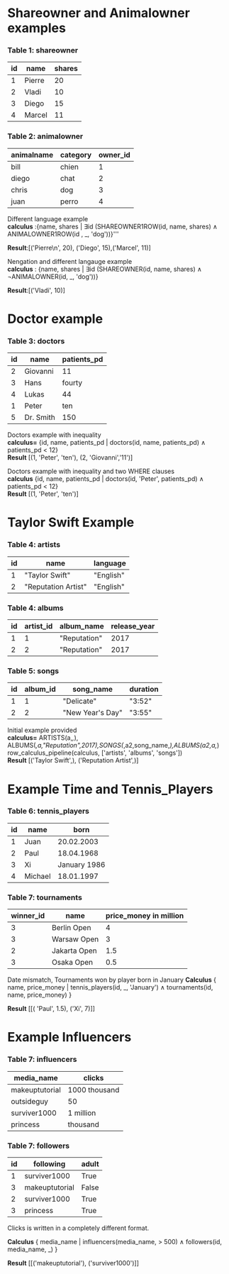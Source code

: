 # Shareowner and Animalowner examples


### Table 1: shareowner

|id| name          | shares   | 
|----|-------------|----------|
|1   | Pierre       | 20      |
|2   | Vladi         | 10     |
|3   | Diego       | 15      |
|4   | Marcel         | 11     |

### Table 2: animalowner

| animalname    | category   |owner_id|
|---------------|------------|------  |
| bill          | chien      |1       |
| diego         | chat       |2       |
|chris          | dog        | 3      |
| juan          | perro       | 4      |

Different language example<br> 
**calculus** :{name, shares | ∃id (SHAREOWNER1ROW(id, name, shares) ∧ ANIMALOWNER1ROW(id , _, 'dog'))}''' <br>


**Result**:[('Pierre\n', 20), ('Diego', 15),('Marcel', 11)] <br>

Nengation and different langauge example<br>
**calculus** : {name, shares | ∃id (SHAREOWNER(id, name, shares) ∧ ¬ANIMALOWNER(id, _, 'dog'))} <br>


**Result**:[('Vladi', 10)] <br>

# Doctor example

### Table 3: doctors

| id | name       | patients_pd |
|----|------------|----------|
| 2  | Giovanni | 11     |
| 3  | Hans     | fourty |
| 4  | Lukas    | 44     |
| 1  | Peter    | ten    |
| 5  | Dr. Smith| 150    |

Doctors example with inequality<br>
**calculus=** {id, name, patients_pd | doctors(id, name, patients_pd) ∧ patients_pd < 12}<br>
**Result**  [(1, 'Peter', 'ten'), (2, 'Giovanni','11')]<br>

Doctors example with inequality and two WHERE clauses<br>
**calculus** {id, name, patients_pd | doctors(id, 'Peter', patients_pd) ∧ patients_pd < 12}<br>
**Result**  [(1, 'Peter', 'ten')] <br>




# Taylor Swift Example

### Table 4: artists 

| id | name           | language |
|----|-----------------|----------|
| 1  | "Taylor Swift"  | "English" |
| 2  | "Reputation Artist" | "English" |


### Table 4: albums

| id | artist_id | album_name  | release_year |
|----|------------|-------------|---------------|
| 1  | 1          | "Reputation" | 2017          |
| 2  | 2          | "Reputation" | 2017          |


### Table 5: songs

| id | album_id | song_name      | duration |
|----|-----------|-----------------|----------|
| 1  | 1         | "Delicate"      | "3:52"    |
| 2  | 2         | "New Year's Day" | "3:55"    |

Initial example provided<br>
 **calculus=** ARTISTS(a,_,_), ALBUMS(_,a,"Reputation",2017),SONGS(_,a2,song_name,_),ALBUMS(a2,a,_)
 row_calculus_pipeline(calculus, ['artists', 'albums', 'songs']) <br>
 **Result** [('Taylor Swift',), ('Reputation Artist',)] <br>


# Example Time and Tennis_Players

### Table 6: tennis_players

|id| name          | born   | 
|----|-------------|----------|
|1   | Juan       | 20.02.2003      |
|2   | Paul        | 18.04.1968   |
|3   | Xi       | January 1986 |
|4   | Michael       |    18.01.1997  |

### Table 7: tournaments

| winner_id    | name   |price_money in million|
|---------------|------------|------  |
| 3          | Berlin Open     |4      |
| 3         | Warsaw Open       | 3       |
|2        | Jakarta Open        | 1.5      |
| 3          | Osaka Open       | 0.5     |

Date mismatch, Tournaments won by player born in January
**Calculus** {  name, price_money |  tennis_players(id, _, 'January') ∧ tournaments(id, name, price_money) }

**Result** [[( 'Paul', 1.5), ('Xi', 7)]] <br>


# Example Influencers

### Table 7: influencers

|media_name|  clicks  | 
|----------|---------    |
|makeuptutorial   | 1000 thousand|
| outsideguy   | 50|
|surviver1000   | 1 million|
| princess   | thousand  |

### Table 7: followers

|  id  | following   | adult |
|---------------|------------|------  |
| 1          | surviver1000  | True      |
| 3         | makeuptutorial  | False       |
|2        | surviver1000       | True
| 3          | princess       | True


Clicks is written in a completely different format.<br>

**Calculus** {  media_name |  influencers(media_name, > 500) ∧ followers(id, media_name, _) } <br>

**Result** [[('makeuptutorial'), ('surviver1000')]] <br>
